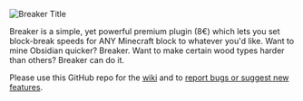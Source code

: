![Breaker Title](https://i.imgur.com/9vplsiZ.png)

Breaker is a simple, yet powerful premium plugin (8€) which lets you set block-break speeds for ANY Minecraft block to whatever you'd like. Want to mine Obsidian quicker? Breaker. Want to make certain wood types harder than others? Breaker can do it.

Please use this GitHub repo for the [wiki](https://github.com/ASangarin/Breaker/wiki) and to [report bugs or suggest new features](https://github.com/ASangarin/Breaker/issues).
